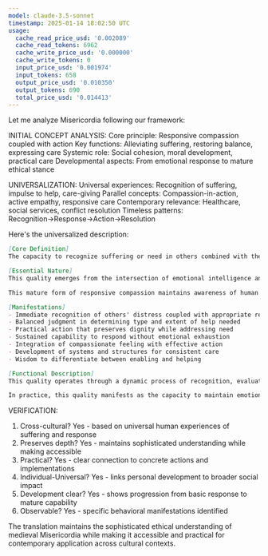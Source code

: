 ```yaml
---
model: claude-3.5-sonnet
timestamp: 2025-01-14 18:02:50 UTC
usage:
  cache_read_price_usd: '0.002089'
  cache_read_tokens: 6962
  cache_write_price_usd: '0.000000'
  cache_write_tokens: 0
  input_price_usd: '0.001974'
  input_tokens: 658
  output_price_usd: '0.010350'
  output_tokens: 690
  total_price_usd: '0.014413'
---
```


Let me analyze Misericordia following our framework:

INITIAL CONCEPT ANALYSIS:
Core principle: Responsive compassion coupled with action
Key functions: Alleviating suffering, restoring balance, expressing care
Systemic role: Social cohesion, moral development, practical care
Developmental aspects: From emotional response to mature ethical stance

UNIVERSALIZATION:
Universal experiences: Recognition of suffering, impulse to help, care-giving
Parallel concepts: Compassion-in-action, active empathy, responsive care
Contemporary relevance: Healthcare, social services, conflict resolution
Timeless patterns: Recognition→Response→Action→Resolution

Here's the universalized description:

```markdown
[Core Definition]
The capacity to recognize suffering or need in others combined with the impulse and ability to respond effectively. It represents the mature development of compassion into practical action, balancing emotional sensitivity with judicious response while maintaining the dignity of both giver and receiver.

[Essential Nature]
This quality emerges from the intersection of emotional intelligence and practical capability, manifesting as the ability to both feel for and act effectively in response to others' difficulties. It differs from simple sympathy or basic compassion by including the practical dimension of appropriate response and the wisdom to determine effective action. The quality develops through the integration of emotional sensitivity, practical judgment, and active response capability.

This mature form of responsive compassion maintains awareness of human dignity while addressing immediate needs, avoiding both detached charity and enabling dependency. It represents the bridge between feeling and action, between recognition and resolution.

[Manifestations]
- Immediate recognition of others' distress coupled with appropriate response
- Balanced judgment in determining type and extent of help needed
- Practical action that preserves dignity while addressing need
- Sustained capability to respond without emotional exhaustion
- Integration of compassionate feeling with effective action
- Development of systems and structures for consistent care
- Wisdom to differentiate between enabling and helping

[Functional Description]
This quality operates through a dynamic process of recognition, evaluation, and response. The initial emotional recognition of need triggers practical assessment rather than mere sympathy. This assessment considers both immediate requirements and longer-term implications, leading to measured response that addresses real needs while preserving dignity and promoting eventual self-sufficiency where possible.

In practice, this quality manifests as the capacity to maintain emotional connection while implementing practical solutions. It enables the development of sustainable care systems, whether in families, communities, or institutions. The quality grows through experience, developing from simple emotional response into mature capability for effective care-giving that benefits both receiver and giver while strengthening social bonds.
```

VERIFICATION:
1. Cross-cultural? Yes - based on universal human experiences of suffering and response
2. Preserves depth? Yes - maintains sophisticated understanding while making accessible
3. Practical? Yes - clear connection to concrete actions and implementations
4. Individual-Universal? Yes - links personal development to broader social impact
5. Development clear? Yes - shows progression from basic response to mature capability
6. Observable? Yes - specific behavioral manifestations identified

The translation maintains the sophisticated ethical understanding of medieval Misericordia while making it accessible and practical for contemporary application across cultural contexts.